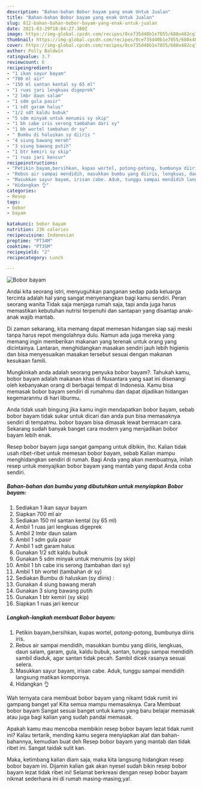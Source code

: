 ```yaml
---
description: "Bahan-bahan Bobor bayam yang enak Untuk Jualan"
title: "Bahan-bahan Bobor bayam yang enak Untuk Jualan"
slug: 812-bahan-bahan-bobor-bayam-yang-enak-untuk-jualan
date: 2021-03-29T18:04:27.380Z
image: https://img-global.cpcdn.com/recipes/0ce735d40b1e7055/680x482cq70/bobor-bayam-foto-resep-utama.jpg
thumbnail: https://img-global.cpcdn.com/recipes/0ce735d40b1e7055/680x482cq70/bobor-bayam-foto-resep-utama.jpg
cover: https://img-global.cpcdn.com/recipes/0ce735d40b1e7055/680x482cq70/bobor-bayam-foto-resep-utama.jpg
author: Polly Baldwin
ratingvalue: 3.7
reviewcount: 6
recipeingredient:
- "1 ikan sayur bayam"
- "700 ml air"
- "150 ml santan kental sy 65 ml"
- "1 ruas jari lengkuas digeprek"
- "2 lmbr daun salam"
- "1 sdm gula pasir"
- "1 sdt garam halus"
- "1/2 sdt kaldu bubuk"
- "5 sdm minyak untuk menumis sy skip"
- "1 bh cabe iris serong tambahan dari sy"
- "1 bh wortel tambahan dr sy"
- " Bumbu di haluskan sy diiris "
- "4 siung bawang merah"
- "3 siung bawang putih"
- "1 btr kemiri sy skip"
- "1 ruas jari kencur"
recipeinstructions:
- "Petikin bayam,bersihkan, kupas wortel, potong-potong, bumbunya diiris iris."
- "Rebus air sampai mendidih, masukkan bumbu yang diiris, lengkuas, daun salam, garam, gula, kaldu bubuk, santan, tunggu sampai mendidih sambil diaduk, agar santan tidak pecah. Sambil dicek rasanya sesuai selera."
- "Masukkan sayur bayam, irisan cabe. Aduk, tunggu sampai mendidih langsung matikan kompornya."
- "Hidangkan 👌"
categories:
- Resep
tags:
- bobor
- bayam

katakunci: bobor bayam 
nutrition: 236 calories
recipecuisine: Indonesian
preptime: "PT34M"
cooktime: "PT35M"
recipeyield: "2"
recipecategory: Lunch

---
```



![Bobor bayam](https://img-global.cpcdn.com/recipes/0ce735d40b1e7055/680x482cq70/bobor-bayam-foto-resep-utama.jpg)

Andai kita seorang istri, menyuguhkan panganan sedap pada keluarga tercinta adalah hal yang sangat menyenangkan bagi kamu sendiri. Peran seorang  wanita Tidak saja menjaga rumah saja, tapi anda juga harus memastikan kebutuhan nutrisi terpenuhi dan santapan yang disantap anak-anak wajib mantab.

Di zaman  sekarang, kita memang dapat memesan hidangan siap saji meski tanpa harus repot mengolahnya dulu. Namun ada juga mereka yang memang ingin memberikan makanan yang terenak untuk orang yang dicintainya. Lantaran, menghidangkan masakan sendiri jauh lebih higienis dan bisa menyesuaikan masakan tersebut sesuai dengan makanan kesukaan famili. 



Mungkinkah anda adalah seorang penyuka bobor bayam?. Tahukah kamu, bobor bayam adalah makanan khas di Nusantara yang saat ini disenangi oleh kebanyakan orang di berbagai tempat di Indonesia. Kamu bisa memasak bobor bayam sendiri di rumahmu dan dapat dijadikan hidangan kegemaranmu di hari liburmu.

Anda tidak usah bingung jika kamu ingin mendapatkan bobor bayam, sebab bobor bayam tidak sukar untuk dicari dan anda pun bisa memasaknya sendiri di tempatmu. bobor bayam bisa dimasak lewat bermacam cara. Sekarang sudah banyak banget cara modern yang menjadikan bobor bayam lebih enak.

Resep bobor bayam juga sangat gampang untuk dibikin, lho. Kalian tidak usah ribet-ribet untuk memesan bobor bayam, sebab Kalian mampu menghidangkan sendiri di rumah. Bagi Anda yang akan membuatnya, inilah resep untuk menyajikan bobor bayam yang mantab yang dapat Anda coba sendiri.

<!--inarticleads1-->

##### Bahan-bahan dan bumbu yang dibutuhkan untuk menyiapkan Bobor bayam:

1. Sediakan 1 ikan sayur bayam
1. Siapkan 700 ml air
1. Sediakan 150 ml santan kental (sy 65 ml)
1. Ambil 1 ruas jari lengkuas digeprek
1. Ambil 2 lmbr daun salam
1. Ambil 1 sdm gula pasir
1. Ambil 1 sdt garam halus
1. Gunakan 1/2 sdt kaldu bubuk
1. Gunakan 5 sdm minyak untuk menumis (sy skip)
1. Ambil 1 bh cabe iris serong (tambahan dari sy)
1. Ambil 1 bh wortel (tambahan dr sy)
1. Sediakan  Bumbu di haluskan (sy diiris) :
1. Gunakan 4 siung bawang merah
1. Gunakan 3 siung bawang putih
1. Gunakan 1 btr kemiri (sy skip)
1. Siapkan 1 ruas jari kencur




<!--inarticleads2-->

##### Langkah-langkah membuat Bobor bayam:

1. Petikin bayam,bersihkan, kupas wortel, potong-potong, bumbunya diiris iris.
1. Rebus air sampai mendidih, masukkan bumbu yang diiris, lengkuas, daun salam, garam, gula, kaldu bubuk, santan, tunggu sampai mendidih sambil diaduk, agar santan tidak pecah. Sambil dicek rasanya sesuai selera.
1. Masukkan sayur bayam, irisan cabe. Aduk, tunggu sampai mendidih langsung matikan kompornya.
1. Hidangkan 👌




Wah ternyata cara membuat bobor bayam yang nikamt tidak rumit ini gampang banget ya! Kita semua mampu memasaknya. Cara Membuat bobor bayam Sangat sesuai banget untuk kamu yang baru belajar memasak atau juga bagi kalian yang sudah pandai memasak.

Apakah kamu mau mencoba membikin resep bobor bayam lezat tidak rumit ini? Kalau tertarik, mending kamu segera menyiapkan alat dan bahan-bahannya, kemudian buat deh Resep bobor bayam yang mantab dan tidak ribet ini. Sangat taidak sulit kan. 

Maka, ketimbang kalian diam saja, maka kita langsung hidangkan resep bobor bayam ini. Dijamin kalian gak akan nyesel sudah bikin resep bobor bayam lezat tidak ribet ini! Selamat berkreasi dengan resep bobor bayam nikmat sederhana ini di rumah masing-masing,ya!.

